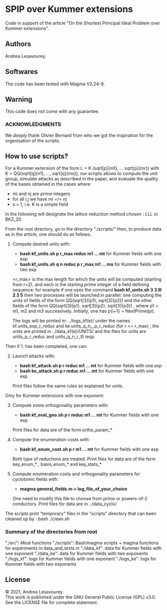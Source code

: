 # SPIP over Kummer extensions

Code in support of the article "On the Shortest Principal Ideal Problem over Kummer 
extensions".

## Authors
Andrea Lesavourey.

## Softwares
The code has been tested with Magma V2.24-9.


## Warning
This code does not come with any guarantee. 


### ACKNOWLEDGMENTS
We *deeply* thank Olivier Bernard from who we got the inspiration for the organisation of the scripts. 


## How to use scripts?

For a Kummer extension of the form L = K (sqrt[p]{m1}, ... sqrt[p]{mr}) with
K = QQ(sqrt[q]{n1}, ..., sqrt[q]{ms}), our scripts allows to compute the unit group,
simulate attacks as described in the paper, and evaluate the quality of the bases
obtained in the cases where:
- mi and nj are prime integers
- for all i,j we have mi =/= nj
- s = 1, i.e. K is a simple field

In the following <reduc> will designate the lattice reduction method chosen : LLL or
BKZ_20.

From the root directory, go in the directory "./scripts/" then, 
to produce data as in the article, one should do as follows.

1. Compute desired units with:
   - **bash kf_units.sh p r_max reduc  m1 ... mt** for Kummer fields with one
   exp
   - **bash kf_units.sh q n reduc p r_max m1 ... ms** for Kummer fields with two
   exp

   <r_max> is the max length for which the units will be computed (starting from r=2),
   and each <mi> is the starting prime integer of a field defining sequence: for
   example if one uses the command
                      **bash kf_units.sh 3 3 lll 2 3 5**
   then two processes will be launched in parallel: one computing the units of
   fields of the form QQ(sqrt[3]{p1}, sqrt[3]{p2}) and the other fields of the form
   QQ(sqrt[3]{p1}, sqrt[3]{p2}, sqrt[3]{p3}) , where p1 = m1, m2 and m3 successively.
   Initially, one has p{i+1} = NextPrime(pi).
   
   The logs will be printed in: ../logs_kf(e)/ under the names kf.units_exp_r_reduc
   and ke.units_q_n__p_r_reduc (for r <= r_max) ;
   the units are printed in ../data_kf(e)/UNITS/  and the files for units are
   units_p_r_reduc and units_q_n_r_lll resp.
   
   
Then if 1. has been completed, one can:

2. Launch attacks with:
   - **bash kf_attack.sh p r reduc m1 ... mt** for Kummer fields with one
   exp
   - **bash ke_attack.sh p r reduc m1 ... mt** for Kummer fields with one
   exp

   Print files follow the same rules as explained for units.


Only for Kummer extensions with one exponent:

3. Compute some orthogonality parameters with:
   - **bash kf_eval_geo.sh p r reduc m1 ... mt** for Kummer fields with one
   exp

   Print files for data are of the form  ortho_param_*


4. Compute the enumeration costs with:
   - **bash kf_enum_cost.sh p r  m1 ... mt** for Kummer fields with one
   exp

   Both type of reductions are treated. Print files for data are of the form
   key_enum_* , basis_enum_* and key_stats_*


5. Compute enumeration costs and orthogonality parameters for cyclotomic fields with:
   - **magma general_fields.m > log_file_of_your_choice**

   One need to modify this file to choose from prime or powers-of-2 conductors.
   Print files for data are in ../data_cyclo/



The scripts print "temporary" files in the "scripts" directory that can been cleaned up
by :  bash ./clean.sh


### Summary of the directories from root
 "./src": Most functions
 "./scripts": Bash/magma scripts + magma functions for experiments in data_and_tests.m
 "./data_kf": data for Kummer fields with one exponent
 "./data_ke": data for Kummer fields with two exponents
 "./logs_kf": logs for Kummer fields with one exponent
 "./logs_ke": logs for Kummer fields with two exponents
 

## License
&copy; 2021, Andrea Lesavourey.  
This work is published under the GNU General Public License (GPL) v3.0.  
See the LICENSE file for complete statement.
